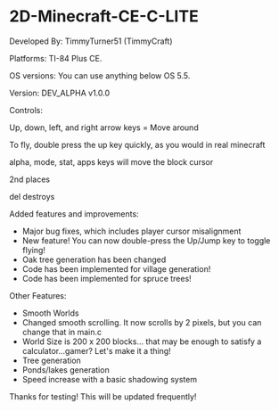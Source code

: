 # 2D-Minecraft-CE-C-LITE
Developed By: TimmyTurner51 (TimmyCraft)


Platforms: TI-84 Plus CE.

OS versions: You can use anything below OS 5.5.

Version: DEV_ALPHA v1.0.0


Controls:

Up, down, left, and right arrow keys = Move around

To fly, double press the up key quickly, as you would in real minecraft

alpha, mode, stat, apps keys will move the block cursor

2nd places

del destroys

Added features and improvements:
 - Major bug fixes, which includes player cursor misalignment
 - New feature! You can now double-press the Up/Jump key to toggle flying!
 - Oak tree generation has been changed
 - Code has been implemented for village generation!
 - Code has been implemented for spruce trees!

Other Features:
 - Smooth Worlds
 - Changed smooth scrolling. It now scrolls by 2 pixels, but you can change that in main.c
 - World Size is 200 x 200 blocks... that may be enough to satisfy a calculator...gamer? Let's make it a thing!
 - Tree generation
 - Ponds/lakes generation
 - Speed increase with a basic shadowing system


Thanks for testing! This will be updated frequently!
